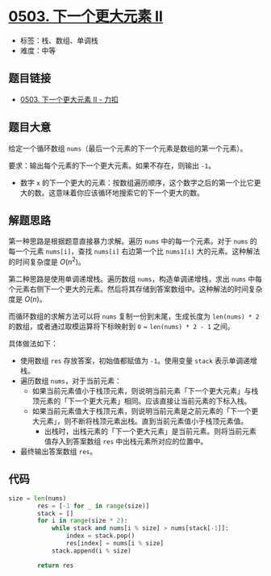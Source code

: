 # [0503. 下一个更大元素 II](https://leetcode.cn/problems/next-greater-element-ii/)

- 标签：栈、数组、单调栈
- 难度：中等

## 题目链接

- [0503. 下一个更大元素 II - 力扣](https://leetcode.cn/problems/next-greater-element-ii/)

## 题目大意

给定一个循环数组 `nums`（最后一个元素的下一个元素是数组的第一个元素）。

要求：输出每个元素的下一个更大元素。如果不存在，则输出 `-1`。

- 数字 `x` 的下一个更大的元素：按数组遍历顺序，这个数字之后的第一个比它更大的数。这意味着你应该循环地搜索它的下一个更大的数。

## 解题思路

第一种思路是根据题意直接暴力求解。遍历 `nums` 中的每一个元素。对于 `nums` 的每一个元素 `nums[i]`，查找 `nums[i]` 右边第一个比 `nums1[i]` 大的元素。这种解法的时间复杂度是 $O(n^2)$。

第二种思路是使用单调递增栈。遍历数组 `nums`，构造单调递增栈，求出 `nums` 中每个元素右侧下一个更大的元素。然后将其存储到答案数组中。这种解法的时间复杂度是 $O(n)$。

而循环数组的求解方法可以将 `nums` 复制一份到末尾，生成长度为 `len(nums) * 2` 的数组，或者通过取模运算将下标映射到 `0` ~ `len(nums) * 2 - 1` 之间。

具体做法如下：

- 使用数组 `res` 存放答案，初始值都赋值为 `-1`。使用变量 `stack` 表示单调递增栈。
- 遍历数组 `nums`，对于当前元素：
  - 如果当前元素值小于栈顶元素，则说明当前元素「下一个更大元素」与栈顶元素的「下一个更大元素」相同。应该直接让当前元素的下标入栈。
  - 如果当前元素值大于栈顶元素，则说明当前元素是之前元素的「下一个更大元素」，则不断将栈顶元素出栈。直到当前元素值小于栈顶元素值。
    - 出栈时，出栈元素的「下一个更大元素」是当前元素。则将当前元素值存入到答案数组 `res` 中出栈元素所对应的位置中。
- 最终输出答案数组 `res`。

## 代码

```python
size = len(nums)
        res = [-1 for _ in range(size)]
        stack = []
        for i in range(size * 2):
            while stack and nums[i % size] > nums[stack[-1]]:
                index = stack.pop()
                res[index] = nums[i % size]
            stack.append(i % size)

        return res
```

